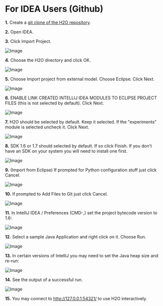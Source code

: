 # For IDEA Users (Github)

**1.** Create a [git clone of the H2O repository](build).

**2.** Open IDEA.

**3.** Click Import Project.

![Image](idea/02ImportProject.png)

**4.** Choose the H2O directory and click OK.

![Image](idea/03ChooseH2ODir.png)

**5.** Choose Import project from external model.  Choose Eclipse.  Click Next.

![Image](idea/04ChooseEclipse.png)

**6.** ENABLE LINK CREATED INTELLIJ IDEA MODULES TO ECLIPSE PROJECT FILES (this is not selected by default).  Click Next.

![Image](idea/05ConfigureImport.png)

**7.** H2O should be selected by default.  Keep it selected.  If the "experiments" module is selected uncheck it.  Click Next.

![Image](idea/06H2OSelected.png)

**8.** SDK 1.6 or 1.7 should selected by default.  If so click Finish.  If you don't have an SDK on your system you will need to install one first.

![Image](idea/07SelectJavaSK.png)

**9.** (Import from Eclipse) If prompted for Python configuration stuff just click Cancel.

![Image](idea/08CancelPython.png)

**10.** If prompted to Add Files to Git just click Cancel.

![Image](idea/09CancelAddProjectFilesToGit.png)

**11.** In IntelliJ IDEA / Preferences (CMD-,) set the project bytecode version to 1.6:

![Image](idea/11SetProjectBytecodeVersion.png)

**12.** Select a sample Java Application and right click on it.  Choose Run.

![Image](idea/12SelectJavaApplicationToRun.png)

**13.** In certain versions of IntelliJ you may need to set the Java heap size and re-run:

![Image](idea/13SetJavaHeapSize.png)

**14.** See the output of a successful run.

![Image](idea/14SuccessfulRunOutput.png)

**15.** You may connect to http://127.0.0.1:54321/ to use H2O interactively.

